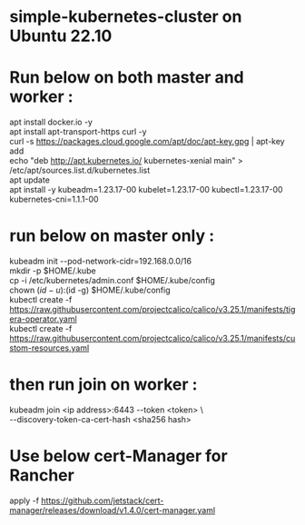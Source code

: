 # simple-kubernetes-cluster on Ubuntu 22.10  
  
Run below on both master and worker :  
==========  
apt install docker.io -y  
apt install apt-transport-https curl -y  
curl -s https://packages.cloud.google.com/apt/doc/apt-key.gpg | apt-key add  
echo "deb http://apt.kubernetes.io/ kubernetes-xenial main" > /etc/apt/sources.list.d/kubernetes.list  
apt update  
apt install -y kubeadm=1.23.17-00 kubelet=1.23.17-00 kubectl=1.23.17-00 kubernetes-cni=1.1.1-00  
  
  
run below on master only :  
==========  
kubeadm init --pod-network-cidr=192.168.0.0/16  
mkdir -p $HOME/.kube  
cp -i /etc/kubernetes/admin.conf $HOME/.kube/config  
chown $(id -u):$(id -g) $HOME/.kube/config  
kubectl create -f https://raw.githubusercontent.com/projectcalico/calico/v3.25.1/manifests/tigera-operator.yaml  
kubectl create -f https://raw.githubusercontent.com/projectcalico/calico/v3.25.1/manifests/custom-resources.yaml  
  
then run join on worker :  
==========  
kubeadm join \<ip address\>:6443 --token \<token\> \  
--discovery-token-ca-cert-hash \<sha256 hash\>  
  


Use below cert-Manager for Rancher  
==========  
apply -f https://github.com/jetstack/cert-manager/releases/download/v1.4.0/cert-manager.yaml
